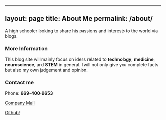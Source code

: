 
---
layout: page
title: About Me
permalink: /about/
---

A high schooler looking to share his passions and interests to the world via blogs. 

### **More Information**

This blog site will mainly focus on ideas related to **technology**, **medicine**, **neuroscience**, and **STEM** in general. I will not only give you complete facts but also my own judgement and opinion. 

### **Contact me** 

 Phone: **669-400-9653**
 
 [Company Mail](newsrista@gmail.com)

 [Github!](https://github.com/Newsrista)
 
